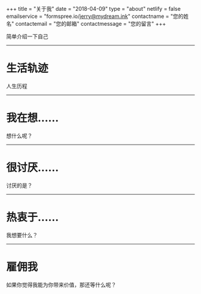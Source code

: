 +++
title = "关于我"
date = "2018-04-09"
type = "about"
netlify = false
emailservice = "formspree.io/jerry@mydream.ink"
contactname = "您的姓名"
contactemail = "您的邮箱"
contactmessage = "您的留言"
+++

简单介绍一下自己

<hr>

# 生活轨迹

人生历程

<hr>

# 我在想……

想什么呢？

<hr>

# 很讨厌……

讨厌的是？

<hr>

# 热衷于……

我想要什么？

<hr>

# 雇佣我

如果你觉得我能为你带来价值，那还等什么呢？